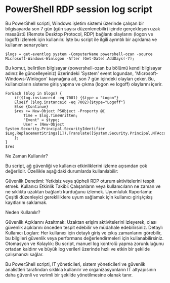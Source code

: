 # PowerShell RDP session log script
Bu PowerShell scripti, Windows işletim sistemi üzerinde çalışan bir bilgisayarda son 7 gün (gün sayısı düzenlenebilir) içinde gerçekleşen uzak masaüstü (Remote Desktop Protocol, RDP) bağlantı olaylarını (logon ve logoff) izlemek için kullanılır. İşte bu script ile ilgili ayrıntılı bir açıklama ve kullanım senaryoları:

`$logs = get-eventlog system -ComputerName powershell-ozan -source Microsoft-Windows-Winlogon -After (Get-Date).AddDays(-7);`

Bu komut, belirtilen bilgisayar (powershell-ozan bu bölümü kendi bilgisayar adınız ile güncelleyeiniz) üzerindeki 'System' event logundan, 'Microsoft-Windows-Winlogon' kaynağına ait, son 7 gün içindeki olayları çeker. Bu, kullanıcıların sisteme giriş yapma ve çıkma (logon ve logoff) olaylarını içerir.

```$res = @();
ForEach ($log in $logs) {
    if($log.instanceid -eq 7001) {$type = "Logon"}
    ElseIf ($log.instanceid -eq 7002){$type="Logoff"}
    Else {Continue}
    $res += New-Object PSObject -Property @{
        Time = $log.TimeWritten;
        "Event" = $type;
        User = (New-Object System.Security.Principal.SecurityIdentifier $Log.ReplacementStrings[1]).Translate([System.Security.Principal.NTAccount])
    };
}
$res
```

Ne Zaman Kullanılır?

Bu script, ağ güvenliği ve kullanıcı etkinliklerini izleme açısından çok değerlidir. Özellikle aşağıdaki durumlarda kullanılabilir:

  Güvenlik Denetimi: Yetkisiz veya şüpheli RDP oturum aktivitelerini tespit etmek.
  Kullanıcı Etkinlik Takibi: Çalışanların veya kullanıcıların ne zaman ve ne sıklıkta uzaktan bağlantı kurduğunu izlemek.
  Uyumluluk Raporlama: Çeşitli düzenleyici gerekliliklere uyum sağlamak için kullanıcı giriş/çıkış kayıtlarını saklamak.

Neden Kullanılır?

  Güvenlik Açıklarını Azaltmak: Uzaktan erişim aktivitelerini izleyerek, olası güvenlik açıklarını önceden tespit edebilir ve müdahale edebilirsiniz.
  Detaylı Kullanıcı Logları: Her kullanıcı için detaylı giriş ve çıkış zamanlarını görebilir, bu bilgileri güvenlik veya performans değerlendirmeleri için kullanabilirsiniz.
  Otomasyon ve Kolaylık: Bu script, manuel log kontrolü yapma zorunluluğunu ortadan kaldırır ve büyük log verileri üzerinde hızlı ve etkin bir şekilde çalışmanızı sağlar.

Bu PowerShell scripti, IT yöneticileri, sistem yöneticileri ve güvenlik analistleri tarafından sıklıkla kullanılır ve organizasyonların IT altyapısının daha güvenli ve verimli bir şekilde yönetilmesine olanak tanır.
